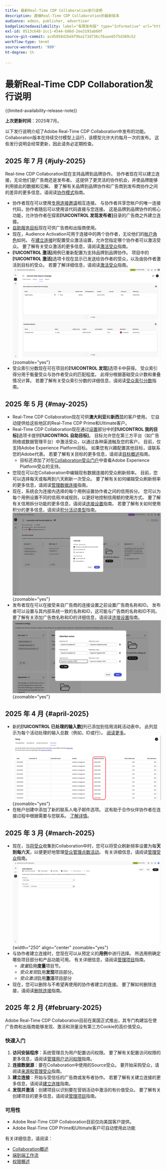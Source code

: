 ```yaml
---
title: 最新Real-Time CDP Collaboration发行说明
description: 遵循Real-Time CDP Collaboration的最新版本
audience: admin, publisher, advertiser
badgelimitedavailability: label="有限发布版" type="Informative" url="https://helpx.adobe.com/cn/legal/product-descriptions/real-time-customer-data-platform-collaboration.html newtab=true"
exl-id: 8513c648-1cc1-4544-b86d-2ee3193ab60f
source-git-commit: acd5058d2bd4f9ba173d736cf6aae65f5d389c52
workflow-type: tm+mt
source-wordcount: '999'
ht-degree: 1%

---
```


# 最新Real-Time CDP Collaboration发行说明

{{limited-availability-release-note}}

**上次更新时间**：2025年7月。

以下发行说明介绍了Adobe Real-Time CDP Collaboration中发布的功能。 Collaboration版本在持续交付模型上运行，该模型允许大约每月一次的发布。 这些发行说明会经常更新，因此请务必定期检查。

## 2025 年 7 月 {#july-2025}

Real-time CDP Collaboration现在支持品牌到品牌协作。 协作者现在可以建立连接，无论他们是广告商还是发布者。 这提供了更灵活的协作机会，并使品牌能够利用彼此的数据和见解。 要了解有关品牌到品牌协作和广告商到发布商协作之间的差异的更多信息，请阅读[协作模式](../overview/collaboration-patterns.md)指南。

* 协作者现在可以使用[专用连接邀请](../connect/establishing-connections.md#private-connection-invites)相互连接。 与协作者共享您帐户的唯一连接代码，协作者随后可以使用该代码直接与您连接。 这是品牌到品牌协作的核心功能，允许协作者在探索&#x200B;**[!UICONTROL 发现发布者]**&#x200B;目录的广告商之外建立连接。
* [自助服务目标](../setup/manage-destinations.md)现在可供广告商和出版商使用。
* 现在，Audience Activation可用于连接中的两个协作者，无论他们的[帐户角色](../overview/roles.md)如何。 在[建立连接](../connect/establishing-connections.md#configure-connection-settings)时配置受众激活设置，允许您指定哪个协作者可以激活受众。 要了解有关受众激活的更多信息，请阅读[激活受众](../collaborate/activate.md)指南。
* **[!UICONTROL 激活]**&#x200B;用例已重新配置为支持品牌到品牌协作。 项目中的&#x200B;**[!UICONTROL 激活]**&#x200B;选项卡现在显示已发送给协作者的受众，以及由协作者激活到目标的受众。 若要了解详细信息，请阅读[激活受众](../collaborate/activate.md)指南。<br> ![“激活”仪表板，其中的“受众”部分已发送至，而“受众”部分已激活。](/help/assets/release-notes/2025/activate-dashboard.png){zoomable="yes"}
* 受众索引分数现在可在项目的&#x200B;**[!UICONTROL 发现]**&#x200B;选项卡中获得。 受众索引得分用于衡量受众与协作者受众的匹配程度。 此得分根据基础受众计数和重叠情况计算。 若要了解有关受众索引分数的详细信息，请阅读[受众索引分数](../collaborate/discover.md#audience-index-score)指南。

## 2025 年 5 月 {#may-2025}

* Real-Time CDP Collaboration现在可供&#x200B;**澳大利亚**&#x200B;和&#x200B;**新西兰**&#x200B;的客户使用。 它自动提供给这些地区的Real-Time CDP Prime和Ultimate客户。
* Real-Time CDP Collaboration现在通过[设置](../setup/manage-destinations.md)部分中的&#x200B;**[!UICONTROL 我的目标]**&#x200B;选项卡提供&#x200B;**[!UICONTROL 自助目标]**。 目标允许您在第三方平台（如广告网络或数据管理平台）中激活受众，以通过各种渠道触及您的客户。 目前，仅支持Adobe Experience Platform目标。 如果您有兴趣配置其他目标，请联系您的Adobe代表。 若要了解有关目标的更多信息，请阅读[目标概述](../destinations/overview.md)指南。
   * 目标还添加了对在[Collaboration受众门户](https://experienceleague.adobe.com/zh-hans/docs/experience-platform/segmentation/ui/audience-portal.md#manage-audiences)中查看Adobe Experience Platform受众的支持。
* 您现在可以在Collaboration中编辑现有数据连接的受众刷新频率。 目前，您可以选择每天或每两到六天刷新一次受众。 要了解有关如何编辑受众刷新频率的更多信息，请阅读[管理数据连接](../setup/manage-data-connection.md#scheduling)指南。
* 现在，系统会为连接内选择的每个用例设置协作者之间的信用拆分。 您可以为每个用例设置不同的信用冲减规则，以更好地控制信用额的使用方式。 要了解有关信用拆分功能的更多信息，请阅读[连接设置](../connect/establishing-connections.md#connection-settings)指南。 若要了解有关如何使用积分的更多信息，请阅读[积分活动类型](../setup/my-activity.md#types-of-activities)指南。<br> ![显示信用拆分功能的连接设置屏幕。](/help/assets/release-notes/2025/credit-split.png){zoomable="yes"}
* 发布者现在可以在接受来自广告商的连接设置之前设置广告商名称和ID。 发布者可以设置与其内部系统一致的名称和ID，这可能与广告商的名称和ID不同。 要了解有关添加广告商名称和ID的详细信息，请阅读[连接设置](../connect/establishing-connections.md#connection-settings.md)指南。<br> ![连接设置屏幕，显示发布者设置广告商名称和ID。](/help/assets/release-notes/2025/add-advertiser-names-modal.png){zoomable="yes"}

## 2025 年 4 月 {#april-2025}

* 新的&#x200B;**[!UICONTROL 已处理的输入数]**&#x200B;列已添加到信用消耗活动表中。 此列显示为每个活动处理的输入总数（例如，ID或行）。 [阅读更多](/help/guide/setup/my-activity.md#inputs-processed)。<br> ![输入我的活动视图中突出显示的已处理列。](/help/assets/release-notes/2025/inputs-processed-column.png){zoomable="yes"}
* 在帐户创建中添加了新的联系人电子邮件选项。 这有助于合作伙伴协作者在连接过程中根据需要与您联系。 [了解详情](../setup/onboard-account.md)。

## 2025 年 3 月 {#march-2025}

* 现在，当[将受众](/help/guide/setup/onboard-audiences.md)收集到Collaboration中时，您可以将受众刷新频率设置为每&#x200B;**天到每六天**，以便更好地管理[受众管理点数活动](/help/guide/setup/my-activity.md#types-of-activities)。 有关详细信息，请阅读[管理受众](https://experienceleague.adobe.com/zh-hans/docs/experience-platform/segmentation/ui/audience-portal.md#manage-audiences)指南。<br> ![计划屏幕，其中显示更新受众成员资格的不同频率间隔。](/help/assets/setup/add-manage-audiences/audience-scheduling-frequency.png "计划屏幕，其中显示更新受众成员资格的不同频率间隔。"){width="250" align="center" zoomable="yes"}
* 与协作者建立连接时，您现在可以从预定义的&#x200B;**用例**&#x200B;中进行选择。 所选用例确定哪些项目部分和产品功能可用。 有关详细信息，请阅读[管理项目](/help/guide/collaborate/manage-projects.md#project-use-cases)指南。
   * *度量*&#x200B;启用&#x200B;**度量**&#x200B;项目节。
   * *受众发现*&#x200B;启用&#x200B;**发现**&#x200B;项目部分。
   * *受众激活*&#x200B;启用&#x200B;**激活**&#x200B;项目部分<br>
* 现在，您可以删除与不希望再使用的协作者建立的连接。 要了解如何删除连接，请阅读[删除连接](/help/guide/connect/establishing-connections.md#delete-connections)指南。

## 2025 年 2 月 {#february-2025}

Adobe Real-Time CDP Collaboration目前在美国正式推出，其专门构建旨在使广告商和出版商能够发现、激活和测量没有第三方Cookie的高价值受众。

### 快速入门

1. **访问安装程序**：系统管理员为用户配置访问权限。 要了解有关配置访问权限的更多信息，请阅读[管理用户访问权限](/help/guide/permissions/manage-user-access.md#RTCDP-collaboration-access)指南。
2. **连接数据源**：要在Collaboration中使用的Source受众。 要开始采购受众，请阅读[来源和管理受众](/help/guide/setup/onboard-audiences.md)指南。
3. **建立连接**：开始与受信任的广告商或发布者协作。 若要了解有关建立连接的更多信息，请阅读[建立连接](/help/guide/connect/establishing-connections.md)指南。
4. **发现并激活**：创建项目以识别要在营销活动中激活的有价值受众。 要了解有关创建项目的更多信息，请阅读[管理项目](/help/guide/collaborate/manage-projects.md)指南。

### 可用性

* Adobe Real-Time CDP Collaboration目前仅向美国客户提供。
* Adobe Real-Time CDP Prime和Ultimate客户可自动使用此功能

有关详细信息，请阅读：

* [Collaboration概述](/help/guide/home.md)
* [端到端工作流](/help/guide/overview/end-to-end-workflow.md)
* [权限概述](/help/guide/permissions/overview.md)
